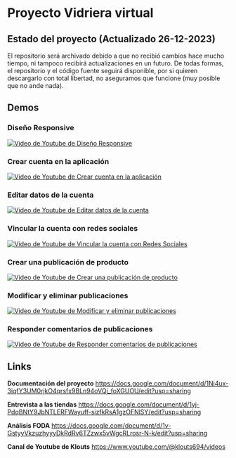# Proyecto Vidriera virtual

## Estado del proyecto (Actualizado 26-12-2023)

El repositorio será archivado debido a que no recibió cambios hace mucho tiempo, ni tampoco recibirá actualizaciones en un futuro.
De todas formas, el repositorio y el código fuente seguirá disponible, por si quieren descargarlo con total libertad, no aseguramos que funcione (muy posible que no ande nada).

## Demos

### Diseño Responsive
[![Video de Youtube de Diseño Responsive](https://img.youtube.com/vi/IB0P-9e93os/0.jpg)](https://www.youtube.com/watch?v=IB0P-9e93os)

### Crear cuenta en la aplicación
[![Video de Youtube de Crear cuenta en la aplicación](https://img.youtube.com/vi/GcMzdJzf0K0/0.jpg)](https://www.youtube.com/watch?v=GcMzdJzf0K0)

### Editar datos de la cuenta
[![Video de Youtube de Editar datos de la cuenta](https://img.youtube.com/vi/zsoarv4RhVQ/0.jpg)](https://www.youtube.com/watch?v=zsoarv4RhVQ)

### Vincular la cuenta con redes sociales
[![Video de Youtube de Vincular la cuenta con Redes Sociales](https://img.youtube.com/vi/UF-v1a1tmfs/0.jpg)](https://www.youtube.com/watch?v=UF-v1a1tmfs)

### Crear una publicación de producto
[![Video de Youtube de Crear una publicación de producto](https://img.youtube.com/vi/D8hqsrKuyuA/0.jpg)](https://www.youtube.com/watch?v=D8hqsrKuyuA)

### Modificar y eliminar publicaciones
[![Video de Youtube de Modificar y eliminar publicaciones](https://img.youtube.com/vi/akLOEDTzxyc/0.jpg)](https://www.youtube.com/watch?v=akLOEDTzxyc)

### Responder comentarios de publicaciones
[![Video de Youtube de Responder comentarios de publicaciones](https://img.youtube.com/vi/3__37fCuVkM/0.jpg)](https://www.youtube.com/watch?v=3__37fCuVkM)

## Links

**Documentación del proyecto**
https://docs.google.com/document/d/1Ni4ux-3iqfY3UM0rjkO4qrsfx9BLn94oVQj_foXGUOU/edit?usp=sharing

**Entrevista a las tiendas**
https://docs.google.com/document/d/1yj-PdqBNtY9JbNTLERFWayuff-sizfkRsA1gzOFNlSY/edit?usp=sharing

**Análisis FODA**
https://docs.google.com/document/d/1v-GstyyVkzuzhyyyDkRdRv6TZzwx5vWgcRLrosr-N-k/edit?usp=sharing

**Canal de Youtube de Klouts**
https://www.youtube.com/@klouts694/videos
